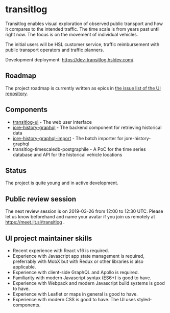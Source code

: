 # transitlog

Transitlog enables visual exploration of observed public transport and how it compares to the intended traffic.
The time scale is from years past until right now.
The focus is on the movement of individual vehicles.

The initial users will be HSL customer service, traffic reimbursement with public transport operators and traffic planners.

Development deployment: https://dev-transitlog.hsldev.com/

## Roadmap

The project roadmap is currently written as epics in [the issue list of the UI repository](https://github.com/HSLdevcom/transitlog-ui/issues).

## Components

- [transitlog-ui](https://github.com/HSLdevcom/transitlog-ui) - The web user interface
- [jore-history-graphql](https://github.com/HSLdevcom/jore-history-graphql) - The backend component for retrieving historical data
- [jore-history-graphql-import](https://github.com/HSLdevcom/jore-history-graphql-import) - The batch importer for jore-history-graphql
- transitlog-timescaledb-postgraphile - A PoC for the time series database and API for the historical vehicle locations

## Status

The project is quite young and in active development.

## Public review session

The next review session is on 2019-03-26 from 12:00 to 12:30 UTC.
Please let us know beforehand and name your avatar if you join us remotely at https://meet.jit.si/transitlog .

## UI project maintainer skills

- Recent experience with React v16 is required.
- Experience with Javascript app state management is required, preferrably with MobX but with Redux or other libraries is also applicable.
- Experience with client-side GraphQL and Apollo is required.
- Familiarity with modern Javascript syntax (ES6+) is good to have.
- Experience with Webpack and modern Javascript build systems is good to have.
- Experience with Leaflet or maps in general is good to have.
- Experience with modern CSS is good to have. The UI uses styled-components.
